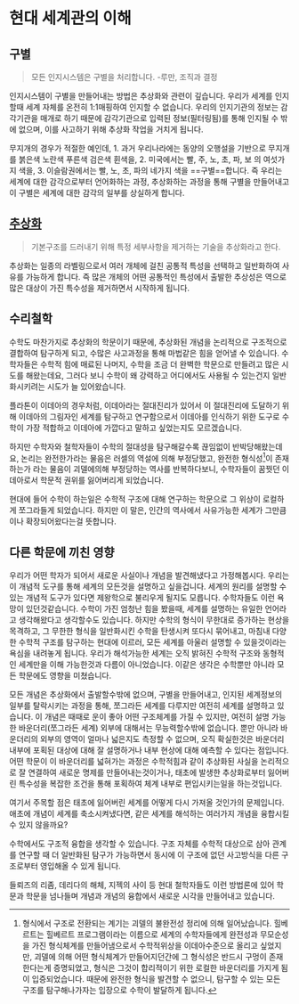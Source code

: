 # 현대 세계관의 이해

## 구별

> 모든 인지시스템은 구별을 처리합니다. -루만, 조직과 결정

인지시스템이 구별을 만들어내는 방법은 추상화와 관련이 깊습니다. 우리가 세계를 인지할때 세계 자체를 온전히 1:1매핑하여 인지할 수 없습니다. 우리의 인지기관의 정보는 감각기관을 매개로 하기 때문에 감각기관으로 입력된 정보(필터링됨)를 통해 인지될 수 밖에 없으며, 이를 사고하기 위해 추상화 작업을 거치게 됩니다. 

무지개의 경우가 적절한 예인데, 1. 과거 우리나라에는 동양의 오행설을 기반으로 무지개를 붉은색 노란색 푸른색 검은색 휜색을, 2. 미국에서는 빨, 주, 노, 초, 파, 보 의 여섯가지 색을, 3. 이슬람권에서는 빨, 노, 초, 파의 네가지 색을 ==구별==합니다. 즉 우리는 세계에 대한 감각으로부터 언어화하는 과정, 추상화하는 과정을 통해 구별을 만들어내고 이 구별은 세계에 대한 감각의 일부를 상실하게 합니다.

## [추상화](../node/추상화.md)

> 기본구조를 드러내기 위해 특정 세부사항을 제거하는 기술을 추상화라고 한다.

추상화는 일종의 라벨링으로서 여러 개체에 걸친 공통적 특성을 선택하고 일반화하여 사유를 가능하게 합니다. 즉 많은 개체의 어떤 공통적인 특성에서 출발한 추상성은 역으로 많은 대상이 가진 특수성을 제거하면서 시작하게 됩니다.

## 수리철학

수학도 마찬가지로 추상화의 학문이기 때문에, 추상화된 개념을 논리적으로 구조적으로 결합하여 탐구하게 되고, 수많은 사고과정을 통해 마법같은 힘을 얻어낼 수 있습니다. 수학자들은 수학적 힘에 매료된 나머지, 수학을 조금 더 완벽한 학문으로 만들려고 많은 시도를 해왔는데요, 그러다 보니 수학이 왜 강력하고 어디에서도 사용될 수 있는건지 일반화시키려는 시도가 늘 있어왔습니다. 

플라톤이 이데아의 경우처럼, 이데아라는 절대진리가 있어서 이 절대진리에 도달하기 위해 이데아의 그림자인 세계를 탐구하고 연구함으로서 이데아를 인식하기 위한 도구로 수학이 가장 적합하고 이데아에 가깝다고 말하고 싶었는지도 모르겠습니다. 

하지만 수학자와 철학자들이 수학의 절대성을 탐구해갈수록 끊임없이 반박당해왔는데요, 논리는 완전한가라는 물음은 러셀의 역설에 의해 부정당했고, 완전한 형식성[^1]이 존재하는가 라는 물음이 괴델에의해 부정당하는 역사를 반복하다보니, 수학자들이 꿈꿧던 이데아로서 학문적 권위를 잃어버리게 되었습니다. 

현대에 들어 수학이 하는일은 수학적 구조에 대해 연구하는 학문으로 그 위상이 로컬하게 쪼그라들게 되었습니다. 하지만 이 말은, 인간의 역사에서 사유가능한 세계가 그만큼이나 확장되어왔다는걸 뜻합니다. 

[^1]: 형식에서 구조로 전환되는 계기는 괴델의 불완전성 정리에 의해 일어났습니다. 힐베르트는 힐베르트 프로그램이라는 이름으로 세계의 수학자들에게 완전성과 무모순성을 가진 형식체계를 만들어냄으로서 수학적위상을 이데아수준으로 올리고 싶었지만, 괴델에 의해 어떤 형식체계가 만들어지던간에 그 형식성은 반드시 구멍이 존재한다는게 증명되었고, 형식은 그것이 합리적이기 위한 로컬한 바운더리를 가지게 됨이 입증되었습니다. 때문에 완전한 형식을 발견할 수 없으니, 탐구할 수 있는 모든 구조[^2]를 탐구해나가자는 입장으로 수학이 발달하게 됩니다.

[^2]: 구조는 단순한 연결부터 지식체계 까지 말하기도 합니다.

## 다른 학문에 끼친 영향

우리가 어떤 학자가 되어서 새로운 사실이나 개념을 발견해냈다고 가정해봅시다. 우리는 이 개념적 도구를 통해 세계의 모든것을 설명하고 싶을겁니다. 세계의 원리를 설명할 수 있는 개념적 도구가 있다면 제왕학으로 불리우게 될지도 모릅니다. 수학자들도 이런 욕망이 있던것같습니다. 수학이 가진 엄청난 힘을 봤을때, 세계를 설명하는 유일한 언어라고 생각해왔다고 생각할수도 있습니다. 하지만 수학의 형식이 무한대로 증가하는 현상을 목격하고, 그 무한한 형식을 일반화시킨 수학을 탄생시켜 또다시 묶어내고, 마침내 다양한 수학적 구조를 탐구하는 현대에 이르러, 모든 세계를 아울러 설명할 수 있을것이라는 욕심을 내려놓게 됩니다. 우리가 해석가능한 세계는 오직 밝혀진 수학적 구조와 동형적인 세계만을 이해 가능한것과 다름이 아니었습니다. 이같은 생각은 수학뿐만 아니라 모든 학문에도 영향을 미쳤습니다.

모든 개념은 추상화에서 출발할수밖에 없으며, 구별을 만들어내고, 인지된 세계정보의 일부를 탈락시키는 과정을 통해, 쪼그라든 세계를 다루지만 여전히 세계를 설명하고 있습니다. 이 개념은 때때로 운이 좋아 어떤 구조체계를 가질 수 있지만, 여전히 설명 가능한 바운더리(쪼그라든 세계) 외부에 대해서는 무능력할수밖에 없습니다. 뿐만 아니라 바운더리의 외부의 영역이 얼마나 넓은지도 측정할 수 없으며, 오직 확실한것은 바운더리 내부에 포획된 대상에 대해 잘 설명하거나 내부 현상에 대해 예측할 수 있다는 점입니다. 어떤 학문이 이 바운더리를 넓혀가는 과정은 수학적힘과 같이 추상화된 사실을 논리적으로 잘 연결하여 새로운 명제를 만들어내는것이거나, 태초에 발생한 추상화로부터 잃어버린 특수성을 복잡한 조건을 통해 포획하여 체계 내부로 편입시키는일을 하는것입니다.

여기서 주목할 점은 태초에 잃어버린 세계를 어떻게 다시 가져올 것인가의 문제입니다. 애초에 개념이 세계를 축소시켜냈다면, 같은 세계를 해석하는 여러가지 개념을 융합시킬 수 있지 않을까요?

수학에서도 구조적 융합을 생각할 수 있습니다. 구조 자체를 수학적 대상으로 삼아 관계를 연구할 때 더 일반화된 탐구가 
가능하면서 동시에 이 구조에 없던 사고방식을 다른 구조로부터 영입해올 수 있게 됩니다.

들뢰즈의 리좀, 데리다의 해체, 지젝의 사이 등 현대 철학자들도 이런 방법론에 있어 학문과 학문을 넘나들며 개념과 개념의 융합에서 새로운 시각을 만들어내고 있습니다. 